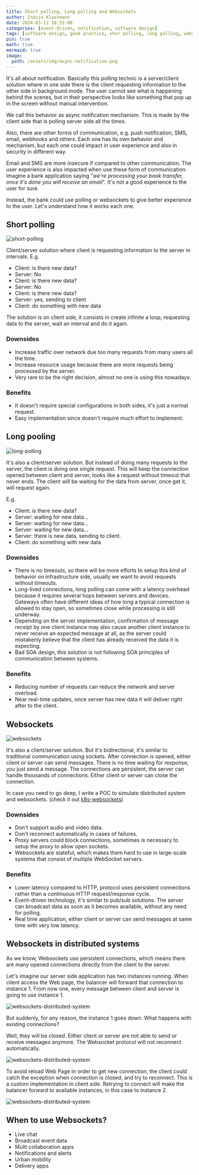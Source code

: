 ```yaml
---
title: Short polling, Long polling and Websockets
author: Inácio Klassmann
date: 2024-03-12 10:55:00
categories: [event-driven, notification, software design]
tags: [software design, good practice, shor polling, long polling, websockets]
pin: true
math: true
mermaid: true
image:
  path: /assets/img/async-notification.png
---
```



It's all about notification. 
Basically this polling technic is a server/client solution where in one side there is the client requesting information to the other side in background mode. 
The user cannot see what is happening behind the scenes, but in their perspective looks like something that pop up in the screen without manual intervention.

We call this behavior as async notification mechanism. 
This is made by the client side that is polling server side all the times.

Also, there are other forms of communication, e.g. push notification, SMS, email, webhooks and others. 
Each one has its own behavior and mechanism, but each one could impact in user experience and also in security in different way.

Email and SMS are more insecure if compared to other communication. 
The user experience is also impacted when use these form of communication.
Imagine a bank application saying "_we're processing your book transfer, once it's done you will receive an email_".
It's not a good experience to the user for sure.

Instead, the bank could use polling or websockets to give better experience to the user. 
Let's understand how it works each one.

## Short polling

![short-polling](/assets/img/short-polling.png)

Client/server solution where client is requesting information to the server in intervals.
E.g.
- Client: is there new data?
- Server: No
- Client: is there new data?
- Server: No
- Client: is there new data?
- Server: yes, sending to client
- Client: do something with new data

The solution is on client side, it consists in create infinite a loop, requesting data to the server, wait an interval and do it again.

### Downsides
- Increase traffic over network due too many requests from many users all the time.
- Increase resource usage because there are more requests being processed by the server.
- Very rare to be the right decision, almost no one is using this nowadays.

### Benefits
- It doesn't require special configurations in both sides, it's just a normal request.
- Easy implementation since doesn't require much effort to implement.

## Long pooling

![long-polling](/assets/img/long-polling.png)

It's also a client/server solution. 
But instead of doing many requests to the server, the client is doing one single request.
This will keep the connection opened between client and server, looks like a request without timeout that never ends. 
The client will be waiting for the data from server, once get it, will request again.

E.g.

- Client: is there new data?
- Server: waiting for new data...
- Server: waiting for new data...
- Server: waiting for new data...
- Server: there is new data, sending to client.
- Client: do something with new data

### Downsides
- There is no timeouts, so there will be more efforts to setup this kind of behavior on infrastructure side, usually we want to avoid requests without timeouts.
- Long-lived connections, long polling can come with a latency overhead because it requires several hops between servers and devices. 
Gateways often have different ideas of how long a typical connection is allowed to stay open, so sometimes close while processing is still underway.
- Depending on the server implementation, confirmation of message receipt by one client instance may also cause another client instance to never receive an expected message at all, as the server could mistakenly believe that the client has already received the data it is expecting.
- Bad SOA design, this solution is not following SOA principles of communication between systems.

### Benefits 
- Reducing number of requests can reduce the network and server overload.
- Near real-time updates, once server has new data it will deliver right after to the client.

## Websockets

![websockets](/assets/img/websockets.png)

It's also a client/server solution.
But it's bidirectional, it's similar to traditional communication using sockets. 
After connection is opened, either client or server can send messages.
There is no time waiting for response, you just send a message.
The connections are persistent, the server can handle thousands of connections.
Either client or server can close the connection.

In case you need to go deep, I write a POC to simulate distributed system and websockets. (check it out [k8s-websockets])

### Downsides
- Don't support audio and video data.
- Don't reconnect automatically in cases of failures.
- Proxy servers could block connections, sometimes is necessary to setup the proxy to allow open sockets.
- Websockets are stateful, which makes them hard to use in large-scale systems that consist of multiple WebSocket servers. 

### Benefits
- Lower latency compared to HTTP, protocol uses persistent connections rather than a continuous HTTP request/response cycle.
- Event-driven technology, it's similar to pub/sub solutions. The server can broadcast data as soon as it becomes available, without any need for polling.
- Real time application, either client or server can send messages at same time with very low latency.


## Websockets in distributed systems

As we know, Websockets use persistent connections, which means there are many opened connections directly from the client to the server.

Let's imagine our server side application has two instances running. 
When client access the Web page, the balancer will forward that connection to instance 1.
From now one, every message between client and server is going to use instance 1.

![websockets-distributed-system](/assets/img/websockets-distributed-01.png)

But suddenly, for any reason, the instance 1 goes down. 
What happens with existing connections?

Well, they will be closed. Either client or server are not able to send or receive messages anymore. 
The Websocket protocol will not reconnect automatically.

![websockets-distributed-system](/assets/img/websockets-distributed-02.png)

To avoid reload Web Page in order to get new connection, the client could catch the exception when connection is closed, and try to reconnect.
This is a custom implementation in client side. Retrying to connect will make the balancer forward to available instances, in this case to instance 2.


![websockets-distributed-system](/assets/img/websockets-distributed-03.png)

## When to use Websockets?

- Live chat
- Broadcast event data
- Multi collaboration apps
- Notifications and alerts
- Urban mobility
- Delivery apps


[k8s-websockets]: https://github.com/codegik/pocs/tree/master/k8s-websocket
